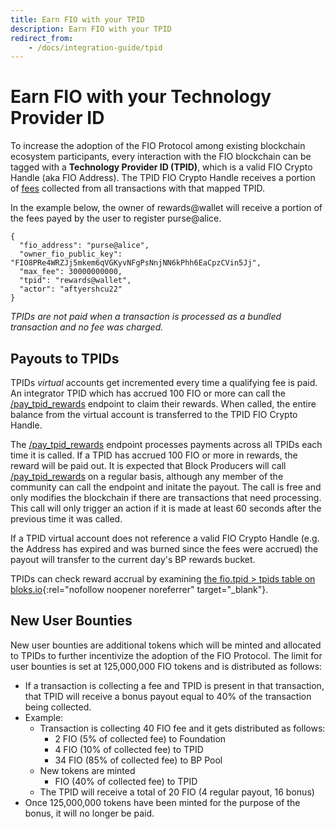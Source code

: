 ```yaml
---
title: Earn FIO with your TPID
description: Earn FIO with your TPID
redirect_from:
    - /docs/integration-guide/tpid
---
```


# Earn FIO with your Technology Provider ID

To increase the adoption of the FIO Protocol among existing blockchain ecosystem participants, every interaction with the FIO blockchain can be tagged with a **Technology Provider ID (TPID)**, which is a valid FIO Crypto Handle (aka FIO Address). The TPID FIO Crypto Handle receives a portion of [fees]({{site.baseurl}}/docs/fio-protocol/fio-fees) collected from all transactions with that mapped TPID.

In the example below, the owner of rewards@wallet will receive a portion of the fees payed by the user to register purse@alice.

```
{
  "fio_address": "purse@alice",
  "owner_fio_public_key": "FIO8PRe4WRZJj5mkem6qVGKyvNFgPsNnjNN6kPhh6EaCpzCVin5Jj",
  "max_fee": 30000000000,
  "tpid": "rewards@wallet",
  "actor": "aftyershcu22"
}
```

*TPIDs are not paid when a transaction is processed as a bundled transaction and no fee was charged.*

## Payouts to TPIDs

TPIDs *virtual* accounts get incremented every time a qualifying fee is paid. An integrator TPID which has accrued 100 FIO or more can call the [/pay_tpid_rewards]({{site.baseurl}}/pages/api/fio-api/#options-tpidclaim) endpoint to claim their rewards. When called, the entire balance from the virtual account is transferred to the TPID FIO Crypto Handle.

The [/pay_tpid_rewards]({{site.baseurl}}/pages/api/fio-api/#options-tpidclaim) endpoint processes payments across all TPIDs each time it is called. If a TPID has accrued 100 FIO or more in rewards, the reward will be paid out. It is expected that Block Producers will call [/pay_tpid_rewards]({{site.baseurl}}/pages/api/fio-api/#options-tpidclaim) on a regular basis, although any member of the community can call the endpoint and initate the payout. The call is free and only modifies the blockchain if there are transactions that need processing. This call will only trigger an action if it is made at least 60 seconds after the previous time it was called.

If a TPID virtual account does not reference a valid FIO Crypto Handle (e.g. the Address has expired and was burned since the fees were accrued) the payout will transfer to the current day's BP rewards bucket.

TPIDs can check reward accrual by examining [the fio.tpid > tpids table on bloks.io](https://fio.bloks.io/contract?tab=Tables&account=fio.tpid&scope=fio.tpid&limit=100&table=tpids){:rel="nofollow noopener noreferrer" target="_blank"}.

## New User Bounties

New user bounties are additional tokens which will be minted and allocated to TPIDs to further incentivize the adoption of the FIO Protocol. The limit for user bounties is set at 125,000,000 FIO tokens and is distributed as follows:

* If a transaction is collecting a fee and TPID is present in that transaction, that TPID will receive a bonus payout equal to 40% of the transaction being collected.
* Example:
  * Transaction is collecting 40 FIO fee and it gets distributed as follows:
     * 2 FIO (5% of collected fee) to Foundation
     * 4 FIO (10% of collected fee) to TPID
     * 34 FIO (85% of collected fee) to BP Pool
  * New tokens are minted
     * FIO (40% of collected fee) to TPID
  * The TPID will receive a total of 20 FIO (4 regular payout, 16 bonus)
* Once 125,000,000 tokens have been minted for the purpose of the bonus, it will no longer be paid.



